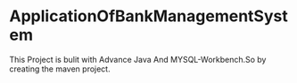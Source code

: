 # ApplicationOfBankManagementSystem
   This Project is bulit with Advance Java And MYSQL-Workbench.So by creating the maven project.
